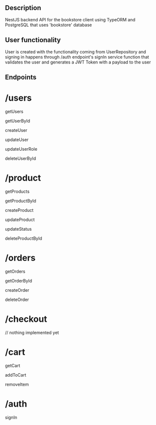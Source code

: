 ## Description

NestJS backend API for the bookstore client using TypeORM and PostgreSQL that uses 'bookstore' database

## User functionality

User is created with the functionality coming from UserRepository and signing in happens through /auth endpoint's signIn service function that validates the user and generates a JWT Token with a payload to the user



## Endpoints

# /users

getUsers

getUserById

createUser

updateUser

updateUserRole

deleteUserById

# /product

getProducts

getProductById

createProduct

updateProduct

updateStatus

deleteProductById

# /orders

getOrders

getOrderById

createOrder

deleteOrder

# /checkout

// nothing implemented yet

# /cart 

getCart

addToCart

removeItem

# /auth

signIn
